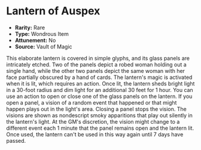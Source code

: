 # Lantern of Auspex

- **Rarity:** Rare
- **Type:** Wondrous Item
- **Attunement:** No
- **Source:** Vault of Magic

This elaborate lantern is covered in simple glyphs, and its glass panels are intricately etched. Two of the panels depict a robed woman holding out a single hand, while the other two panels depict the same woman with her face partially obscured by a hand of cards. The lantern's magic is activated when it is lit, which requires an action. Once lit, the lantern sheds bright light in a 30-foot radius and dim light for an additional 30 feet for 1 hour. You can use an action to open or close one of the glass panels on the lantern. If you open a panel, a vision of a random event that happened or that might happen plays out in the light's area. Closing a panel stops the vision. The visions are shown as nondescript smoky apparitions that play out silently in the lantern's light. At the GM's discretion, the vision might change to a different event each 1 minute that the panel remains open and the lantern lit. Once used, the lantern can't be used in this way again until 7 days have passed.
